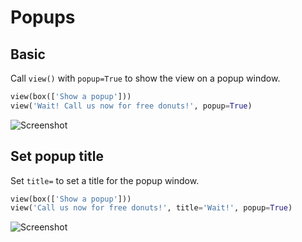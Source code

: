 # Popups



## Basic

Call `view()` with `popup=True` to show the view on a popup window.


```py
view(box(['Show a popup']))
view('Wait! Call us now for free donuts!', popup=True)
```


![Screenshot](assets/screenshots/popup_basic.png)


## Set popup title

Set `title=` to set a title for the popup window.


```py
view(box(['Show a popup']))
view('Call us now for free donuts!', title='Wait!', popup=True)
```


![Screenshot](assets/screenshots/popup_title.png)
